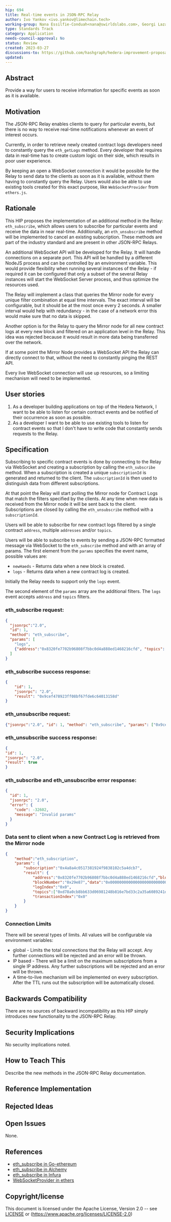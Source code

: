 ```yaml
---
hip: 694
title: Real-time events in JSON-RPC Relay 
author: Ivo Yankov <ivo.yankov@limechain.tech>
working-group: Nana Essilfie-Conduah<nana@swirldslabs.com>, Georgi Lazarov <georgi.lazarov@limechain.tech>, Alfredo Gutierrez <alfredo@swirldslabs.com>, Eric Badiere <eric.badiere@swirldslabs.com>
type: Standards Track
category: Application
needs-council-approval: No
status: Review
created: 2023-03-27
discussions-to: https://github.com/hashgraph/hedera-improvement-proposal/discussions/695
updated:
---
```


## Abstract

Provide a way for users to receive information for specific events as soon as it is available.

## Motivation

The JSON-RPC Relay enables clients to query for particular events, but there is no way to receive real-time notifications whenever an event of interest occurs.

Currently, in order to retrieve newly created contract logs developers need to constantly query the `eth_getLogs` method. Every developer that requires data in real-time has to create custom logic on their side, which results in poor user experience.

By keeping an open a WebSocket connection it would be possible for the Relay to send data to the clients as soon as it is available, without them having to constantly query the Relay. Users would also be able to use existing tools created for this exact purpose, like `WebSocketProvider` from `ethers.js`.

## Rationale

This HIP proposes the implementation of an additional method in the Relay: `eth_subscribe`,  which allows users to subscribe for particular events and receive the data in near real-time. 
Additionally, an `eth_unsubscribe` method will be implemented to cancel an existing subscription. These methods are part of the industry standard and are present in other JSON-RPC Relays.

An additional WebSocket API will be developed for the Relay. It will handle connections on a separate port. This API will be handled by a different NodeJS process and can be controlled by an environment variable. This would provide flexibility when running several instances of the Relay - if required it can be configured that only a subset of the several Relay instances will start the WebSocket Server process, and thus optimize the resources used.  

The Relay will implement a class that queries the Mirror node for every unique filter combination at equal time intervals. The exact interval will be configurable, but it should be at the most once every 2 seconds. A smaller interval would help with redundancy - in the case of a network error this would make sure that no data is skipped.

Another option is for the Relay to query the Mirror node for all new contract logs at every new block and filtered on an application level in the Relay. This idea was rejected because it would result in more data being transferred over the network.

If at some point the Mirror Node provides a WebSocket API the Relay can directly connect to that, without the need to constantly pinging the REST API.

Every live WebSocket connection will use up resources, so a limiting mechanism will need to be implemented.

## User stories

1. As a developer building applications on top of the Hedera Network, I want to be able to listen for certain contract events and be notified of their occurrence as soon as possible.
2. As a developer I want to be able to use existing tools to listen for contract events so that I don't have to write code that constantly sends requests to the Relay.
  
## Specification

Subscribing to specific contract events is done by connecting to the Relay via WebSocket and creating a subscription by calling the `eth_subscribe` method. When a subscription is created a unique `subscriptionId` is generated and returned to the client. The `subscriptionId` is then used to distinguish data from different subscriptions.

At that point the Relay will start polling the Mirror node for Contract Logs that match the filters specified by the clients. At any time when new data is received from the Mirror node it will be sent back to the client.
Subscriptions are closed by calling the `eth_unsubscribe` method with a `subscriptionId`.

Users will be able to subscribe for new contract logs filtered by a single contract `address`, multiple `addresses` and/or `topics`.

Users will be able to subscribe to events by sending a JSON-RPC formatted message via WebSocket to the `eth_subscribe` method and with an array of params. The first element from the `params` specifies the event name, possible values are:
- `newHaeds` - Returns data when a new block is created.
- `logs` - Returns data when a new contract log is created.

Initially the Relay needs to support only the `logs` event.

The second element of the `params` array are the additional filters. The `logs` event accepts `address` and `topics` filters.

### eth_subscribe request:

```JSON
{
  "jsonrpc":"2.0",
  "id": 1,
  "method": "eth_subscribe",
  "params": [
    "logs",
    {"address":"0x8320fe7702b96808f7bbc0d4a888ed1468216cfd", "topics": ["0xd78a0cb8bb633d06981248b816e7bd33c2a35a6089241d099fa519e361cab902"]}
  ]
}
```

### eth_subscribe success response:

```JSON
{
    "id": 1,
    "jsonrpc": "2.0",
    "result": "0x9cef478923ff08bf67fde6c64013158d"
}
```

### eth_unsubscribe request:

```JSON
{"jsonrpc":"2.0", "id": 1, "method": "eth_subscribe", "params": ["0x9cef478923ff08bf67fde6c64013158d"]}
```

### eth_unsubscribe success response:

```JSON
{
"id": 1,
"jsonrpc": "2.0",
"result": true
}
```

### eth_subscribe and eth_unsubscribe error response:

```JSON
{
  "id": 1,
  "jsonrpc": "2.0",
  "error": {
    "code": -32602,
    "message": "Invalid params"
  }
}
```

### Data sent to client when a new Contract Log is retrieved from the Mirror node

```JSON
{
    "method":"eth_subscription",
    "params": {
        "subscription":"0x4a8a4c0517381924f9838102c5a4dcb7",
        "result": {
            "address":"0x8320fe7702b96808f7bbc0d4a888ed1468216cfd","blockHash":"0x61cdb2a09ab99abf791d474f20c2ea89bf8de2923a2d42bb49944c8c993cbf04",
            "blockNumber":"0x29e87","data":"0x00000000000000000000000000000000000000000000000000000000000000010000000000000000000000000000000000000000000000000000000000000003",
            "logIndex":"0x0",
            "topics":["0xd78a0cb8bb633d06981248b816e7bd33c2a35a6089241d099fa519e361cab902"],"transactionHash":"0xe044554a0a55067caafd07f8020ab9f2af60bdfe337e395ecd84b4877a3d1ab4",
            "transactionIndex":"0x0"
        }
    }
}
```

### Connection Limits

There will be several types of limits. All values will be configurable via environment variables:
- global - Limits the total connections that the Relay will accept. Any further connections will be rejected and an error will be thrown.
- IP based - There will be a limit on the maximum subscriptions from a single IP address. Any further subscriptions will be rejected and an error will be thrown.
- A time-to-live mechanism will be implemented on every subscription. After the TTL runs out the subscription will be automatically closed.

## Backwards Compatibility

There are no sources of backward incompatibility as this HIP simply introduces new functionality to the JSON-RPC Relay.

## Security Implications

No security implications noted.

## How to Teach This

Describe the new methods in the JSON-RPC Relay documentation.

## Reference Implementation

## Rejected Ideas

## Open Issues

None.

## References

- [eth_subscribe in Go-ethereum](https://geth.ethereum.org/docs/interacting-with-geth/rpc/pubsub)
- [eth_subscribe in Alchemy](https://docs.alchemy.com/reference/eth-subscribe)
- [eth_subscribe in Infura](https://docs.infura.io/infura/networks/ethereum/json-rpc-methods/subscription-methods/eth_subscribe)
- [WebSocketProvider in ethers](https://docs.ethers.org/v5/api/providers/other/#WebSocketProvider)

## Copyright/license

This document is licensed under the Apache License, Version 2.0 -- see [LICENSE](../LICENSE) or (https://www.apache.org/licenses/LICENSE-2.0)
